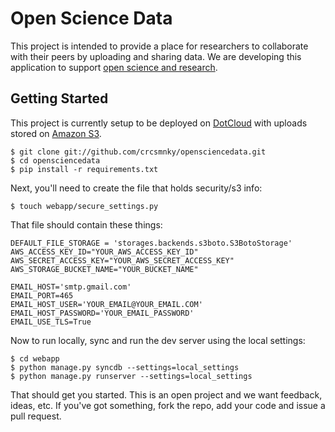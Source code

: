 # Open Science Data

This project is intended to provide a place for researchers to collaborate with their peers by uploading and sharing data. We are developing this application to support [open science and research](http://en.wikipedia.org/wiki/Open_research).

## Getting Started

This project is currently setup to be deployed on [DotCloud](http://www.dotcloud.com) with uploads stored on [Amazon S3](http://aws.amazon.com/s3/).

    $ git clone git://github.com/crcsmnky/opensciencedata.git
    $ cd opensciencedata
    $ pip install -r requirements.txt

Next, you'll need to create the file that holds security/s3 info:

    $ touch webapp/secure_settings.py

That file should contain these things:

    DEFAULT_FILE_STORAGE = 'storages.backends.s3boto.S3BotoStorage'
    AWS_ACCESS_KEY_ID="YOUR_AWS_ACCESS_KEY_ID"
    AWS_SECRET_ACCESS_KEY="YOUR_AWS_SECRET_ACCESS_KEY"
    AWS_STORAGE_BUCKET_NAME="YOUR_BUCKET_NAME"

    EMAIL_HOST='smtp.gmail.com'
    EMAIL_PORT=465
    EMAIL_HOST_USER='YOUR_EMAIL@YOUR_EMAIL.COM'
    EMAIL_HOST_PASSWORD='YOUR_EMAIL_PASSWORD'
    EMAIL_USE_TLS=True

Now to run locally, sync and run the dev server using the local settings:

    $ cd webapp
    $ python manage.py syncdb --settings=local_settings
    $ python manage.py runserver --settings=local_settings

That should get you started. This is an open project and we want feedback, ideas, etc. If you've got something, fork the repo, add your code and issue a pull request.
